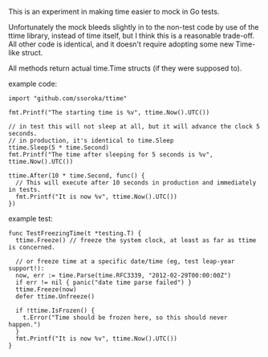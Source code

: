 This is an experiment in making time easier to mock in Go tests.

Unfortunately the mock bleeds slightly in to the non-test code by use of the ttime library, instead of time itself,
but I think this is a reasonable trade-off. All other code is identical, and it doesn't require adopting some new Time-like struct.

All methods return actual time.Time structs (if they were supposed to).

example code:

    import "github.com/ssoroka/ttime"

    fmt.Printf("The starting time is %v", ttime.Now().UTC())

    // in test this will not sleep at all, but it will advance the clock 5 seconds.
    // in production, it's identical to time.Sleep
    ttime.Sleep(5 * time.Second)
    fmt.Printf("The time after sleeping for 5 seconds is %v", ttime.Now().UTC())

    ttime.After(10 * time.Second, func() {
      // This will execute after 10 seconds in production and immediately in tests.
      fmt.Printf("It is now %v", ttime.Now().UTC())
    })

example test:

    func TestFreezingTime(t *testing.T) {
      ttime.Freeze() // freeze the system clock, at least as far as ttime is concerned.

      // or freeze time at a specific date/time (eg, test leap-year support!):
      now, err := time.Parse(time.RFC3339, "2012-02-29T00:00:00Z")
      if err != nil { panic("date time parse failed") }
      ttime.Freeze(now)
      defer ttime.Unfreeze()

      if !ttime.IsFrozen() {
        t.Error("Time should be frozen here, so this should never happen.")
      }
      fmt.Printf("It is now %v", ttime.Now().UTC())
    }
